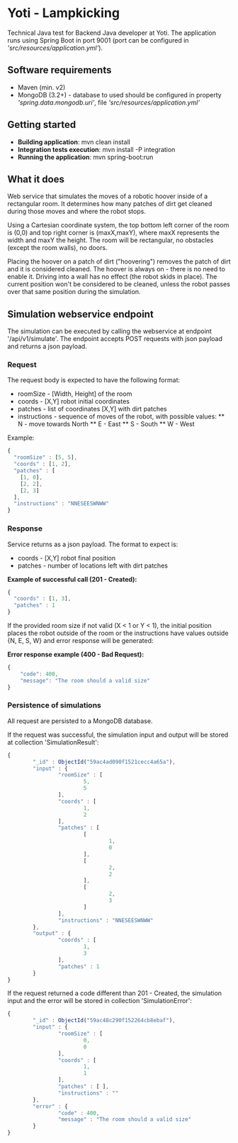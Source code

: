 # Yoti - Lampkicking

Technical Java test for Backend Java developer at Yoti. The application runs using Spring Boot in 
port 9001 (port can be configured in *'src/resources/application.yml'*).

## Software requirements

* Maven (min. v2)
* MongoDB (3.2+) - database to used should be configured in property *'spring.data.mongodb.uri'*, file *'src/resources/application.yml'*

## Getting started

* **Building application**: mvn clean install
* **Integration tests execution**: mvn install -P integration
* **Running the application**: mvn spring-boot:run

## What it does

Web service that simulates the moves of a robotic hoover inside of a rectangular room. It determines how many patches of dirt
get cleaned during those moves and where the robot stops. 

Using a Cartesian coordinate system, the top bottom left corner of the room is (0,0) and top right corner is (maxX,maxY), where maxX represents the
width and maxY the height. The room will be rectangular, no obstacles (except the room walls), no doors.

Placing the hoover on a patch of dirt ("hoovering") removes the patch of dirt and it is considered cleaned. The hoover is always on - 
there is no need to enable it. Driving into a wall has no effect (the robot skids in place). The current position won't be considered to
be cleaned, unless the robot passes over that same position during the simulation.

## Simulation webservice endpoint

The simulation can be executed by calling the webservice at endpoint '/api/v1/simulate'. The endpoint accepts POST requests 
with json payload and returns a json payload.

### Request

The request body is expected to have the following format:

* roomSize - [Width, Height] of the room
* coords - [X,Y] robot initial coordinates
* patches - list of coordinates [X,Y] with dirt patches
* instructions - sequence of moves of the robot, with possible values:
** N - move towards North
** E - East
** S - South
** W - West

Example:
```javascript
{
  "roomSize" : [5, 5],
  "coords" : [1, 2],
  "patches" : [
    [1, 0],
    [2, 2],
    [2, 3]
  ],
  "instructions" : "NNESEESWNWW"
}
```

### Response
Service returns as a json payload. The format to expect is:

* coords - [X,Y] robot final position
* patches - number of locations left with dirt patches

**Example of successful call (201 - Created):**

```javascript
{
  "coords" : [1, 3],
  "patches" : 1
}
```

If the provided room size if not valid (X < 1 or Y < 1), the initial position
places the robot outside of the room or the instructions have values outside
{N, E, S, W} and error response will be generated:


**Error response example (400 - Bad Request):**

```javascript
{
    "code": 400,
    "message": "The room should a valid size"
}
```
### Persistence of simulations

All request are persisted to a MongoDB database. 

If the request was successful, the simulation input and output will be stored at collection
'SimulationResult':

```javascript
{
        "_id" : ObjectId("59ac4ad090f1521cecc4a65a"),
        "input" : {
                "roomSize" : [
                        5,
                        5
                ],
                "coords" : [
                        1,
                        2
                ],
                "patches" : [
                        [
                                1,
                                0
                        ],
                        [
                                2,
                                2
                        ],
                        [
                                2,
                                3
                        ]
                ],
                "instructions" : "NNESEESWNWW"
        },
        "output" : {
                "coords" : [
                        1,
                        3
                ],
                "patches" : 1
        }
}
```
If the request returned a code different than 201 - Created, the simulation input and the error will be
stored in collection 'SimulationError':

```javascript
{
        "_id" : ObjectId("59ac48c290f152264cb8ebaf"),
        "input" : {
                "roomSize" : [
                        0,
                        0
                ],
                "coords" : [
                        1,
                        1
                ],
                "patches" : [ ],
                "instructions" : ""
        },
        "error" : {
                "code" : 400,
                "message" : "The room should a valid size"
        }
}
```
